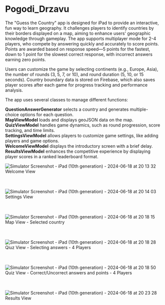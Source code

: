# Pogodi_Drzavu

The "Guess the Country" app is designed for iPad to provide an interactive, fun way to learn geography. It challenges players to identify countries by their borders displayed on a map, aiming to enhance users' geographic knowledge through gameplay. The app supports multiplayer mode for 2-4 players, who compete by answering quickly and accurately to score points. Points are awarded based on response speed—5 points for the fastest, down to 1 point for the slowest correct response, with incorrect answers earning zero points.

Users can customize the game by selecting continents (e.g., Europe, Asia), the number of rounds (3, 5, 7, or 10), and round duration (5, 10, or 15 seconds). Country boundary data is stored on Firebase, which also saves player scores after each game for progress tracking and performance analysis.

The app uses several classes to manage different functions:

**QuestionAnswerGenerator** selects a country and generates multiple-choice options for each question. <br/>
**MapViewModel** loads and displays geoJSON data on the map. <br/>
**QuizViewModel** handles game dynamics, such as round progression, score tracking, and time limits. <br/>
**SettingsViewModel** allows players to customize game settings, like adding players and game options. <br/>
**WelcomeViewModel** displays the introductory screen with a brief delay. <br/>
**ResultsViewModel** enhances the competitive experience by displaying player scores in a ranked leaderboard format. <br/>

![Simulator Screenshot - iPad (10th generation) - 2024-06-18 at 20 13 32](https://github.com/user-attachments/assets/0d312e61-3153-405a-a7db-f3d06dc6852c)
Welcome View
<br/> <br/> <br/>

![Simulator Screenshot - iPad (10th generation) - 2024-06-18 at 20 14 03](https://github.com/user-attachments/assets/9e7eacc8-fd36-4f4a-abfd-b9233923df1f)
Settings View
<br/> <br/> <br/>

![Simulator Screenshot - iPad (10th generation) - 2024-06-18 at 20 18 15](https://github.com/user-attachments/assets/8b136771-d748-4015-9907-4df9f0d554d7)
Map View - Selected country
<br/> <br/> <br/>

![Simulator Screenshot - iPad (10th generation) - 2024-06-18 at 20 18 28](https://github.com/user-attachments/assets/696da9c0-b3d5-4a4c-a202-233d19cd09dd)
Qiuz View - Selecting answers - 4 Players
<br/> <br/> <br/>

![Simulator Screenshot - iPad (10th generation) - 2024-06-18 at 20 18 50](https://github.com/user-attachments/assets/22a4f11a-8e8b-4fdd-917f-4ba2fc7eface)
Quiz View - Correct/Uncorrect answers and points - 4 Players
<br/> <br/> <br/>

![Simulator Screenshot - iPad (10th generation) - 2024-06-18 at 20 23 28](https://github.com/user-attachments/assets/23862f7c-fc79-40ca-8594-866d9a4fc8ae)
Results View
<br/> <br/> <br/>
